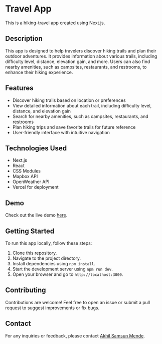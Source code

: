 # Travel App

This is a hiking-travel app created using Next.js.

## Description

This app is designed to help travelers discover hiking trails and plan their outdoor adventures. It provides information about various trails, including difficulty level, distance, elevation gain, and more. Users can also find nearby amenities, such as campsites, restaurants, and restrooms, to enhance their hiking experience.

## Features

- Discover hiking trails based on location or preferences
- View detailed information about each trail, including difficulty level, distance, and elevation gain
- Search for nearby amenities, such as campsites, restaurants, and restrooms
- Plan hiking trips and save favorite trails for future reference
- User-friendly interface with intuitive navigation

## Technologies Used

- Next.js
- React
- CSS Modules
- Mapbox API
- OpenWeather API
- Vercel for deployment

## Demo

Check out the live demo [here](https://travel-app-next-one.vercel.app/).

## Getting Started

To run this app locally, follow these steps:

1. Clone this repository.
2. Navigate to the project directory.
3. Install dependencies using `npm install`.
4. Start the development server using `npm run dev`.
5. Open your browser and go to `http://localhost:3000`.

## Contributing

Contributions are welcome! Feel free to open an issue or submit a pull request to suggest improvements or fix bugs.

## Contact

For any inquiries or feedback, please contact [Akhil Samsun Mende](akhilsamsunmende@gmail.com).

